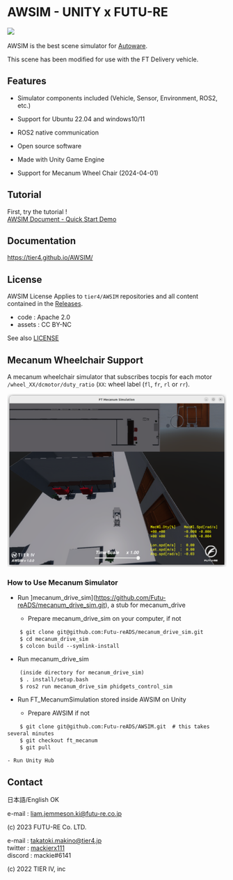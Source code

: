 # AWSIM - UNITY x FUTU-RE

![](/README_img/AWSIM.png)

AWSIM is the best scene simulator for [Autoware](https://github.com/autowarefoundation/autoware).

This scene has been modified for use with the FT Delivery vehicle. 

## Features

- Simulator components included (Vehicle, Sensor, Environment, ROS2, etc.)
- Support for Ubuntu 22.04 and windows10/11
- ROS2 native communication
- Open source software
- Made with Unity Game Engine

- Support for Mecanum Wheel Chair (2024-04-01)

## Tutorial

First, try the tutorial !  
[AWSIM Document - Quick Start Demo](https://tier4.github.io/AWSIM/GettingStarted/QuickStartDemo/)

## Documentation

https://tier4.github.io/AWSIM/

## License

AWSIM License
Applies to `tier4/AWSIM` repositories and all content contained in the [Releases](https://github.com/tier4/AWSIM/releases).

- code : Apache 2.0
- assets : CC BY-NC

See also [LICENSE](./LICENSE)

## Mecanum Wheelchair Support

A mecanum wheelchair simulator that subscribes tocpis for each motor `/wheel_XX/dcmotor/duty_ratio` (`XX`: wheel label (`fl`, `fr`, `rl` or `rr`).

![Mecanum Wheel Chair Simulated](</README_img/README_MecanumVehicleSimView.png>)

### How to Use Mecanum Simulator

- Run ]mecanum_drive_sim](https://github.com/Futu-reADS/mecanum_drive_sim.git), a stub for mecanum_drive

  - Prepare mecanum_drive_sim on your computer, if not

~~~
    $ git clone git@github.com:Futu-reADS/mecanum_drive_sim.git
    $ cd mecanum_drive_sim
    $ colcon build --symlink-install
~~~

  - Run mecanum_drive_sim

~~~
    (inside directory for mecanum_drive_sim)
    $ . install/setup.bash
    $ ros2 run mecanum_drive_sim phidgets_control_sim
~~~

 
- Run FT_MecanumSimulation stored inside AWSIM on Unity

    - Prepare AWSIM if not

~~~
    $ git clone git@github.com:Futu-reADS/AWSIM.git  # this takes several minutes
    $ git checkout ft_mecanum
    $ git pull
~~~

    - Run Unity Hub


## Contact

日本語/English OK

e-mail : liam.jemmeson.ki@futu-re.co.jp

(c) 2023 FUTU-RE Co. LTD.

e-mail : takatoki.makino@tier4.jp  
twitter : [mackierx111](https://twitter.com/mackierx111)  
discord : mackie#6141

(c) 2022 TIER IV, inc
